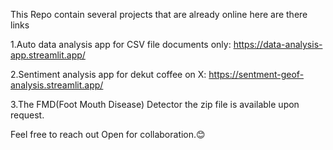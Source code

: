 This Repo contain several projects that are already online here are there links


1.Auto data analysis app for CSV file documents only: https://data-analysis-app.streamlit.app/


2.Sentiment analysis app for dekut coffee on X: https://sentment-geof-analysis.streamlit.app/


3.The FMD(Foot Mouth Disease) Detector the zip file is available upon request.


Feel free to reach out Open for collaboration.😊
